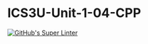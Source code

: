 # ICS3U-Unit-1-04-CPP

[![GitHub's Super Linter](https://github.com/crestel-ong/ICS3U-Unit-1-04-CPP/workflows/GitHub's%20Super%20Linter/badge.svg)](https://github.com/crestel-ong/ICS3U-Unit-1-04-CPP/actions)
